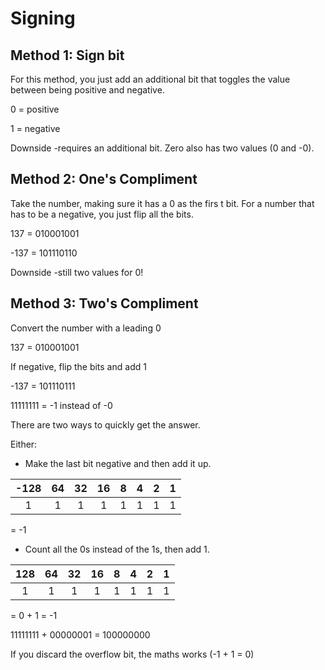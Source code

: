 # Signing #

## Method 1: Sign bit ##

For this method, you just add an additional bit that toggles the value between being positive and negative.

0 = positive

1 = negative

Downside -requires an additional bit. Zero also has two values (0 and -0).

## Method 2: One's Compliment ##

Take the number, making sure it has a 0 as the firs t bit. For a number that has to be a negative, you just flip all the bits.

137 = 010001001

-137 = 101110110

Downside -still two values for 0!

## Method 3: Two's Compliment ##

Convert the number with a leading 0

137 = 010001001

If negative, flip the bits and add 1

-137 = 101110111

11111111 = -1 instead of -0

There are two ways to quickly get the answer.

Either:

- Make the last bit negative and then add it up.

|-128|64 |32 |16 |8  |4  |2  |1  |
|:--:|:-:|:-:|:-:|:-:|:-:|:-:|:-:|
|1   |1  |1  |1  |1  |1  |1  |1  |

= -1

- Count all the 0s instead of the 1s, then add 1.

|128|64 |32 |16 |8  |4  |2  |1  |
|:-:|:-:|:-:|:-:|:-:|:-:|:-:|:-:|
|1  |1  |1  |1  |1  |1  |1  |1  |

= 0 + 1 = -1 

11111111 + 00000001 = 100000000

If you discard the overflow bit, the maths works (-1 + 1 = 0)
